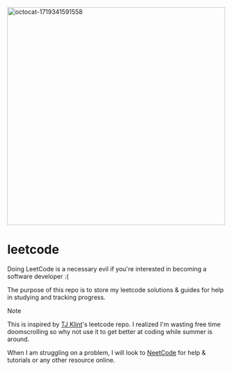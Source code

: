
<img src="https://github.com/carsonSgit/leetcode/assets/92652800/52a5d0e7-55f7-41a1-af01-a99d372db22c" alt="octocat-1719341591558" width="500"/>

# leetcode
Doing LeetCode is a necessary evil if you're interested in becoming a software developer :(

The purpose of this repo is to store my leetcode solutions & guides for help in studying and tracking progress. 

> [!NOTE]
> This is inspired by [TJ Klint](https://github.com/tjklint)'s leetcode repo. I realized I'm wasting free time doomscrolling so why not use it to get better at coding while summer is around.
>
> When I am struggling on a problem, I will look to [NeetCode](https://www.youtube.com/@NeetCode) for help & tutorials or any other resource online.
